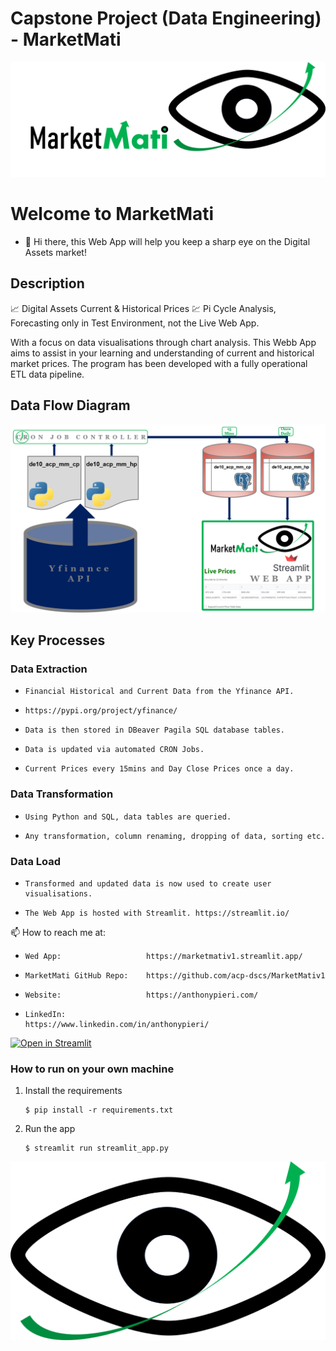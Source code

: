 # Capstone Project (Data Engineering) - MarketMati

![Alt text](https://raw.githubusercontent.com/acp-dscs/MarketMativ1/main/assets/MMEYE.png)
# Welcome to MarketMati
- 👋 Hi there, this Web App will help you keep a sharp eye on the Digital Assets market!

## Description

📈 Digital Assets Current & Historical Prices
💹 Pi Cycle Analysis, Forecasting only in Test Environment, not the Live Web App.

With a focus on data visualisations through chart analysis.
This Webb App aims to assist in your learning and understanding of current and historical market prices.
The program has been developed with a fully operational ETL data pipeline.

## Data Flow Diagram
![Alt text](https://raw.githubusercontent.com/acp-dscs/MarketMativ1/main/assets/DataFlow1.png)

## Key Processes

### Data Extraction
-     Financial Historical and Current Data from the Yfinance API.
-     https://pypi.org/project/yfinance/ 
-     Data is then stored in DBeaver Pagila SQL database tables.
-     Data is updated via automated CRON Jobs.
-     Current Prices every 15mins and Day Close Prices once a day.
### Data Transformation
-     Using Python and SQL, data tables are queried.
-     Any transformation, column renaming, dropping of data, sorting etc.
### Data Load
-     Transformed and updated data is now used to create user visualisations.
-     The Web App is hosted with Streamlit. https://streamlit.io/

📫 How to reach me at:
-     Wed App:                   https://marketmativ1.streamlit.app/
-     MarketMati GitHub Repo:    https://github.com/acp-dscs/MarketMativ1
-     Website:                   https://anthonypieri.com/
-     LinkedIn:                  https://www.linkedin.com/in/anthonypieri/

[![Open in Streamlit](https://static.streamlit.io/badges/streamlit_badge_black_white.svg)](https://data-evaluation-template.streamlit.app/)

### How to run on your own machine
1. Install the requirements
   ```
   $ pip install -r requirements.txt
   ```
2. Run the app
   ```
   $ streamlit run streamlit_app.py
   ```

![Alt text](https://raw.githubusercontent.com/acp-dscs/MarketMativ1/main/assets/MarketMati.png)

<!---
acp-dscs/acp-dscs is a ✨ special ✨ repository because its `README.md` (this file) appears on my GitHub profile.
--->
